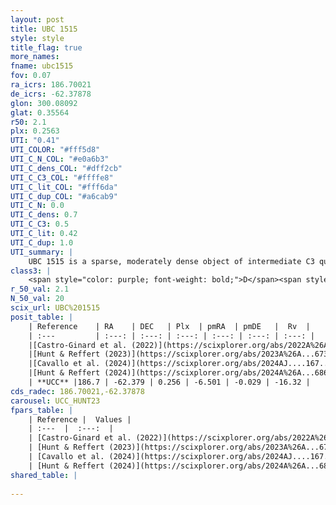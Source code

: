 ```yaml
---
layout: post
title: UBC 1515
style: style
title_flag: true
more_names: 
fname: ubc1515
fov: 0.07
ra_icrs: 186.70021
de_icrs: -62.37878
glon: 300.08092
glat: 0.35564
r50: 2.1
plx: 0.2563
UTI: "0.41"
UTI_COLOR: "#fff5d8"
UTI_C_N_COL: "#e0a6b3"
UTI_C_dens_COL: "#dff2cb"
UTI_C_C3_COL: "#ffffe8"
UTI_C_lit_COL: "#fff6da"
UTI_C_dup_COL: "#a6cab9"
UTI_C_N: 0.0
UTI_C_dens: 0.7
UTI_C_C3: 0.5
UTI_C_lit: 0.42
UTI_C_dup: 1.0
UTI_summary: |
    UBC 1515 is a sparse, moderately dense object of intermediate C3 quality. It was recently reported in the literature.<br><br><span style="color: #99180f; font-weight: bold;">Warning: </span>contains less than 25 stars with <i>P>0.5</i> estimated.
class3: |
    <span style="color: purple; font-weight: bold;">D</span><span style="color: green; font-weight: bold;">A</span>
r_50_val: 2.1
N_50_val: 20
scix_url: UBC%201515
posit_table: |
    | Reference    | RA    | DEC   | Plx  | pmRA  | pmDE   |  Rv  |
    | :---         | :---: | :---: | :---: | :---: | :---: | :---: |
    |[Castro-Ginard et al. (2022)](https://scixplorer.org/abs/2022A%26A...661A.118C) | 186.67 | -62.37 | 0.26 | -6.5 | -0.04 | -- |
    |[Hunt & Reffert (2023)](https://scixplorer.org/abs/2023A%26A...673A.114H) | 186.704 | -62.38 | 0.249 | -6.455 | 0.019 | -16.404 |
    |[Cavallo et al. (2024)](https://scixplorer.org/abs/2024AJ....167...12C) | 186.665 | -62.367 | 0.25 | -- | -- | -- |
    |[Hunt & Reffert (2024)](https://scixplorer.org/abs/2024A%26A...686A..42H) | 186.704 | -62.38 | 0.249 | -6.455 | 0.019 | -16.404 |
    | **UCC** |186.7 | -62.379 | 0.256 | -6.501 | -0.029 | -16.32 | 
cds_radec: 186.70021,-62.37878
carousel: UCC_HUNT23
fpars_table: |
    | Reference |  Values |
    | :---  |  :---:  |
    | [Castro-Ginard et al. (2022)](https://scixplorer.org/abs/2022A%26A...661A.118C) | `AV=1.946, Dist=3746, logAge=8.232` |
    | [Hunt & Reffert (2023)](https://scixplorer.org/abs/2023A%26A...673A.114H) | `AV50=2.418, diffAV50=1.295, MOD50=12.841, logAge50=8.465` |
    | [Cavallo et al. (2024)](https://scixplorer.org/abs/2024AJ....167...12C) | `AV50=2.43, dMod50=13.03, logAge50=8.47, [Fe/H]50=0.6` |
    | [Hunt & Reffert (2024)](https://scixplorer.org/abs/2024A%26A...686A..42H) | `MassJ=479.276` |
shared_table: |
    
---
```

